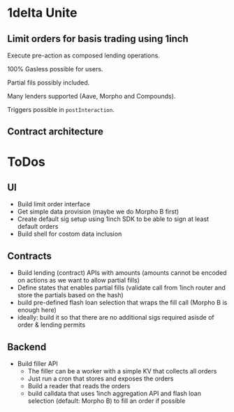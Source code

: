 # 1delta Unite

## Limit orders for basis trading using 1inch

Execute pre-action as composed lending operations.

100% Gasless possible for users.

Partial fils possibly included.

Many lenders supported (Aave, Morpho and Compounds).

Triggers possible in `postInteraction`.

## Contract architecture



# ToDos

## UI
- Build limit order interface
- Get simple data provision (maybe we do Morpho B first)
- Create default sig setup using 1inch SDK to be able to sign at least default orders
- Build shell for costom data inclusion

## Contracts
- Build lending (contract) APIs with amounts (amounts cannot be encoded on actions as we want to allow partial fills)
- Define states that enables partial fills (validate call from 1inch router and store the partials based on the hash)
- build pre-defined flash loan selection that wraps the fill call (Morpho B is enough here)
- ideally: build it so that there are no additional sigs required asisde of order & lending permits

## Backend
- Build filler API
   - The filler can be a worker  with a simple KV that collects all orders
   - Just run a cron that stores and exposes the orders
   - Build a reader that reads the orders
   - build calldata that uses 1inch aggregation API and flash loan selection (default: Morpho B) to fill an order if possible
